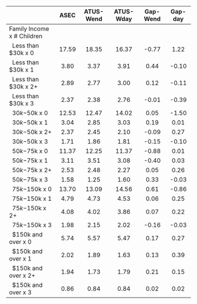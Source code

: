
|                      |         ASEC |    ATUS-Wend |    ATUS-Wday |     Gap-Wend |      Gap-day |
| -------------------- | :----------: | :----------: | :----------: | :----------: | :----------: |
| Family Income x # Children |              |              |              |              |              |
| &nbsp;&nbsp;Less than $30k x 0 |        17.59 |        18.35 |        16.37 |        -0.77 |         1.22 |
| &nbsp;&nbsp;Less than $30k x 1 |         3.80 |         3.37 |         3.91 |         0.44 |        -0.10 |
| &nbsp;&nbsp;Less than $30k x 2+ |         2.89 |         2.77 |         3.00 |         0.12 |        -0.11 |
| &nbsp;&nbsp;Less than $30k x 3 |         2.37 |         2.38 |         2.76 |        -0.01 |        -0.39 |
| &nbsp;&nbsp;$30k-$50k x 0 |        12.53 |        12.47 |        14.02 |         0.05 |        -1.50 |
| &nbsp;&nbsp;$30k-$50k x 1 |         3.04 |         2.85 |         3.03 |         0.19 |         0.01 |
| &nbsp;&nbsp;$30k-$50k x 2+ |         2.37 |         2.45 |         2.10 |        -0.09 |         0.27 |
| &nbsp;&nbsp;$30k-$50k x 3 |         1.71 |         1.86 |         1.81 |        -0.15 |        -0.10 |
| &nbsp;&nbsp;$50k-$75k x 0 |        11.37 |        12.25 |        11.37 |        -0.88 |         0.01 |
| &nbsp;&nbsp;$50k-$75k x 1 |         3.11 |         3.51 |         3.08 |        -0.40 |         0.03 |
| &nbsp;&nbsp;$50k-$75k x 2+ |         2.53 |         2.48 |         2.27 |         0.05 |         0.26 |
| &nbsp;&nbsp;$50k-$75k x 3 |         1.58 |         1.25 |         1.60 |         0.33 |        -0.03 |
| &nbsp;&nbsp;$75k-$150k x 0 |        13.70 |        13.09 |        14.56 |         0.61 |        -0.86 |
| &nbsp;&nbsp;$75k-$150k x 1 |         4.79 |         4.73 |         4.53 |         0.06 |         0.25 |
| &nbsp;&nbsp;$75k-$150k x 2+ |         4.08 |         4.02 |         3.86 |         0.07 |         0.22 |
| &nbsp;&nbsp;$75k-$150k x 3 |         1.98 |         2.15 |         2.02 |        -0.16 |        -0.03 |
| &nbsp;&nbsp;$150k and over x 0 |         5.74 |         5.57 |         5.47 |         0.17 |         0.27 |
| &nbsp;&nbsp;$150k and over x 1 |         2.02 |         1.89 |         1.63 |         0.13 |         0.39 |
| &nbsp;&nbsp;$150k and over x 2+ |         1.94 |         1.73 |         1.79 |         0.21 |         0.15 |
| &nbsp;&nbsp;$150k and over x 3 |         0.86 |         0.84 |         0.84 |         0.02 |         0.02 |

